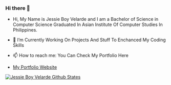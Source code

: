 ### Hi there 👋

- Hi, My Name is Jessie Boy Velarde and I am a Bachelor of Science in Computer Science Graduated In Asian Institute Of Computer Studies In Philippines.

- 🔭 I’m Currently Working On Projects And Stuff To Enchanced My Coding Skills

- 📫 How to reach me: You Can Check My Portfolio Here 
- [My Portfolio Website](https://eddz123.github.io/Myportfolio/)

[![Jessie Boy Velarde Github States](https://github-readme-stats.vercel.app/api?username=kingkira777&show_icons=true&theme=dracula)](https://github.com/kingkira777/github-readme-stats)



<!--
*Eddz123/Eddz123* is a ✨ special ✨ repository because its README.md (this file) appears on your GitHub profile.
<!-- 
Here are some ideas to get you started:

- 🔭 I’m currently working on ...
- 🌱 I’m currently learning ...
- 👯 I’m looking to collaborate on ...
- 🤔 I’m looking for help with ...
- 💬 Ask me about ...
- 📫 How to reach me: ...
- 😄 Pronouns: ...
- ⚡ Fun fact: ...
-->
